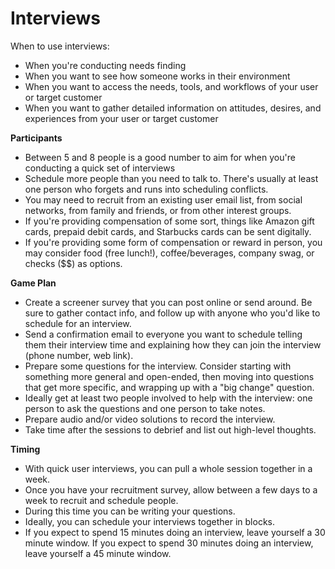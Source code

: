 # Interviews

When to use interviews:

* When you're conducting needs finding
* When you want to see how someone works in their environment
* When you want to access the needs, tools, and workflows of your user or target customer
* When you want to gather detailed information on attitudes, desires, and experiences from your user or target customer


__Participants__

* Between 5 and 8 people is a good number to aim for when you're conducting a quick set of interviews
* Schedule more people than you need to talk to.  There's usually at least one person who forgets and runs into scheduling conflicts.
* You may need to recruit from an existing user email list, from social networks, from family and friends, or from other interest groups.
* If you're providing compensation of some sort, things like Amazon gift cards, prepaid debit cards, and Starbucks cards can be sent digitally.
* If you're providing some form of compensation or reward in person, you may consider food (free lunch!), coffee/beverages, company swag, or checks ($$) as options.

__Game Plan__
* Create a screener survey that you can post online or send around. Be sure to gather contact info, and follow up with anyone who you'd like to schedule for an interview.
* Send a confirmation email to everyone you want to schedule telling them their interview time and explaining how they can join the interview (phone number, web link).
* Prepare some questions for the interview.  Consider starting with something more general and open-ended, then moving into questions that get more specific, and wrapping up with a "big change" question.
* Ideally get at least two people involved to help with the interview: one person to ask the questions and one person to take notes.
* Prepare audio and/or video solutions to record the interview.
* Take time after the sessions to debrief and list out high-level thoughts.


__Timing__
* With quick user interviews, you can pull a whole session together in a week.
* Once you have your recruitment survey, allow between a few days to a week to recruit and schedule people.
* During this time you can be writing your questions.
* Ideally, you can schedule your interviews together in blocks.  
* If you expect to spend 15 minutes doing an interview, leave yourself a 30 minute window.  If you expect to spend 30 minutes doing an interview, leave yourself a 45 minute window.
